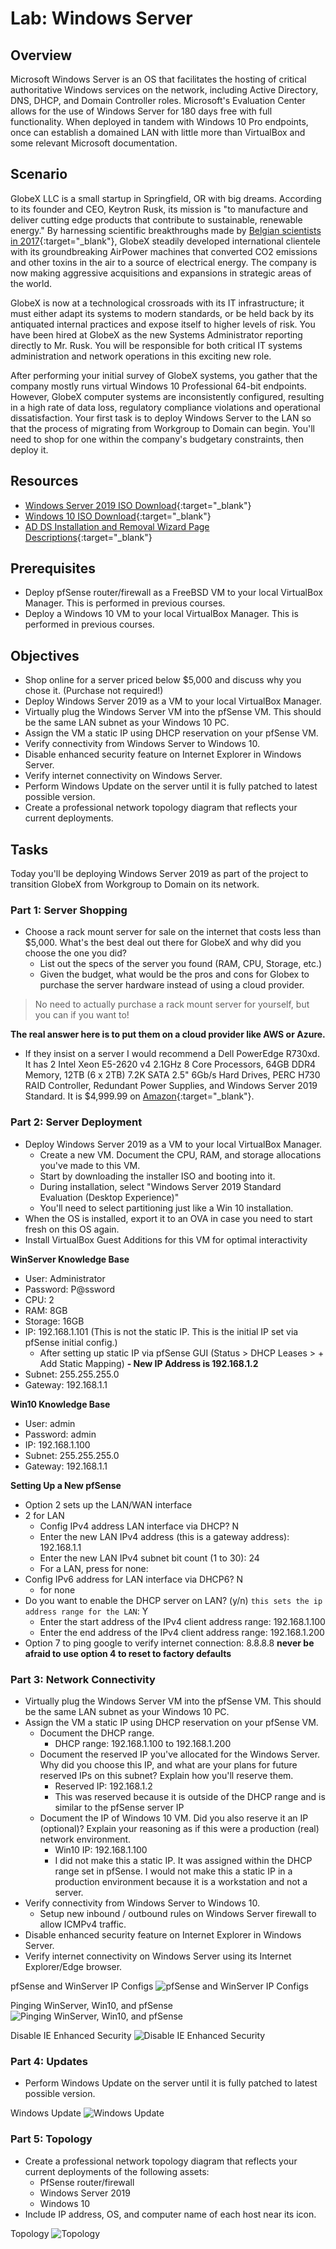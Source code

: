 # Lab: Windows Server

## Overview

Microsoft Windows Server is an OS that facilitates the hosting of critical authoritative Windows services on the network, including Active Directory, DNS, DHCP, and Domain Controller roles. Microsoft's Evaluation Center allows for the use of Windows Server for 180 days free with full functionality. When deployed in tandem with Windows 10 Pro endpoints, once can establish a domained LAN with little more than VirtualBox and some relevant Microsoft documentation.

## Scenario

GlobeX LLC is a small startup in Springfield, OR with big dreams. According to its founder and CEO, Keytron Rusk, its mission is "to manufacture and deliver cutting edge products that contribute to sustainable, renewable energy." By harnessing scientific breakthroughs made by [Belgian scientists in 2017](https://www.mic.com/articles/176543/scientists-figured-out-how-to-convert-polluted-air-into-clean-energy){:target="_blank"}, GlobeX steadily developed international clientele with its groundbreaking AirPower machines that converted CO2 emissions and other toxins in the air to a source of electrical energy. The company is now making aggressive acquisitions and expansions in strategic areas of the world.

GlobeX is now at a technological crossroads with its IT infrastructure; it must either adapt its systems to modern standards, or be held back by its antiquated internal practices and expose itself to higher levels of risk. You have been hired at GlobeX as the new Systems Administrator reporting directly to Mr. Rusk. You will be responsible for both critical IT systems administration and network operations in this exciting new role.

After performing your initial survey of GlobeX systems, you gather that the company mostly runs virtual Windows 10 Professional 64-bit endpoints. However, GlobeX computer systems are inconsistently configured, resulting in a high rate of data loss, regulatory compliance violations and operational dissatisfaction. Your first task is to deploy Windows Server to the LAN so that the process of migrating from Workgroup to Domain can begin. You'll need to shop for one within the company's budgetary constraints, then deploy it.

## Resources

- [Windows Server 2019 ISO Download](https://www.microsoft.com/en-US/evalcenter/evaluate-windows-server-2019?filetype=ISO){:target="_blank"}
- [Windows 10 ISO Download](https://www.icloud.com/iclouddrive/01azgWsJOfzZaBbAj-G3sLWTg#Windows10){:target="_blank"}
- [AD DS Installation and Removal Wizard Page Descriptions](https://docs.microsoft.com/en-us/windows-server/identity/ad-ds/deploy/ad-ds-installation-and-removal-wizard-page-descriptions){:target="_blank"}

## Prerequisites

- Deploy pfSense router/firewall as a FreeBSD VM to your local VirtualBox Manager. This is performed in previous courses.
- Deploy a Windows 10 VM to your local VirtualBox Manager. This is performed in previous courses.

## Objectives

- Shop online for a server priced below $5,000 and discuss why you chose it. (Purchase not required!)
- Deploy Windows Server 2019 as a VM to your local VirtualBox Manager.
- Virtually plug the Windows Server VM into the pfSense VM. This should be the same LAN subnet as your Windows 10 PC.
- Assign the VM a static IP using DHCP reservation on your pfSense VM.
- Verify connectivity from Windows Server to Windows 10.
- Disable enhanced security feature on Internet Explorer in Windows Server.
- Verify internet connectivity on Windows Server.
- Perform Windows Update on the server until it is fully patched to latest possible version.
- Create a professional network topology diagram that reflects your current deployments.

## Tasks

Today you'll be deploying Windows Server 2019 as part of the project to transition GlobeX from Workgroup to Domain on its network.

### Part 1: Server Shopping

- Choose a rack mount server for sale on the internet that costs less than $5,000. What's the best deal out there for GlobeX and why did you choose the one you did?
  - List out the specs of the server you found (RAM, CPU, Storage, etc.)
  - Given the budget, what would be the pros and cons for Globex to purchase the server hardware instead of using a cloud provider.

> No need to actually purchase a rack mount server for yourself, but you can if you want to!

**The real answer here is to put them on a cloud provider like AWS or Azure.**
- If they insist on a server I would recommend a Dell PowerEdge R730xd. It has 2 Intel Xeon E5-2620 v4 2.1GHz 8 Core Processors, 64GB DDR4 Memory, 12TB (6 x 2TB) 7.2K SATA 2.5" 6Gb/s Hard Drives, PERC H730 RAID Controller, Redundant Power Supplies, and Windows Server 2019 Standard. It is $4,999.99 on [Amazon](https://www.amazon.com/Dell-PowerEdge-R730xd-Server-2-1GHz/dp/B07Q3GQZ7X/ref=sr_1_1?dchild=1&keywords=server&qid=1619103283&sr=8-1){:target="_blank"}.

### Part 2: Server Deployment

- Deploy Windows Server 2019 as a VM to your local VirtualBox Manager.
  - Create a new VM. Document the CPU, RAM, and storage allocations you've made to this VM.
  - Start by downloading the installer ISO and booting into it.
  - During installation, select "Windows Server 2019 Standard Evaluation (Desktop Experience)"
  - You'll need to select partitioning just like a Win 10 installation.
- When the OS is installed, export it to an OVA in case you need to start fresh on this OS again.
- Install VirtualBox Guest Additions for this VM for optimal interactivity

**WinServer Knowledge Base**
- User: Administrator
- Password: P@ssword
- CPU: 2
- RAM: 8GB
- Storage: 16GB
- IP: 192.168.1.101 (This is not the static IP.  This is the initial IP set via pfSense initial config.)
  - After setting up static IP via pfSense GUI (Status > DHCP Leases > + Add Static Mapping)
    **- New IP Address is 192.168.1.2**
- Subnet: 255.255.255.0
- Gateway: 192.168.1.1

**Win10 Knowledge Base**
- User: admin
- Password: admin
- IP: 192.168.1.100
- Subnet: 255.255.255.0
- Gateway: 192.168.1.1

**Setting Up a New pfSense**
- Option 2 sets up the LAN/WAN interface
- 2 for LAN
  - Config IPv4 address LAN interface via DHCP? N
  - Enter the new LAN IPv4 address (this is a gateway address): 192.168.1.1
  - Enter the new LAN IPv4 subnet bit count (1 to 30): 24
  - For a LAN, press <ENTER> for none: <ENTER>
- Config IPv6 address for LAN interface via DHCP6? N
  - <ENTER> for none
- Do you want to enable the DHCP server on LAN? (y/n) `this sets the ip address range for the LAN`: Y
  - Enter the start address of the IPv4 client address range: 192.168.1.100
  - Enter the end address of the IPv4 client address range: 192.168.1.200
- Option 7 to ping google to verify internet connection: 8.8.8.8
**never be afraid to use option 4 to reset to factory defaults**

### Part 3: Network Connectivity

- Virtually plug the Windows Server VM into the pfSense VM. This should be the same LAN subnet as your Windows 10 PC.
- Assign the VM a static IP using DHCP reservation on your pfSense VM.
  - Document the DHCP range.
    - DHCP range: 192.168.1.100 to 192.168.1.200
  - Document the reserved IP you've allocated for the Windows Server. Why did you choose this IP, and what are your plans for future reserved IPs on this subnet? Explain how you'll reserve them.
    - Reserved IP: 192.168.1.2
    - This was reserved because it is outside of the DHCP range and is similar to the pfSense server IP
  - Document the IP of Windows 10 VM. Did you also reserve it an IP (optional)? Explain your reasoning as if this were a production (real) network environment.
    - Win10 IP: 192.168.1.100
    - I did not make this a static IP.  It was assigned within the DHCP range set in pfSense.  I would not make this a static IP in a production environment because it is a workstation and not a server.
- Verify connectivity from Windows Server to Windows 10.
  - Setup new inbound / outbound rules on Windows Server firewall to allow ICMPv4 traffic.
- Disable enhanced security feature on Internet Explorer in Windows Server.
- Verify internet connectivity on Windows Server using its Internet Explorer/Edge browser.

pfSense and WinServer IP Configs
![pfSense and WinServer IP Configs](media/lab11-1.png)

Pinging WinServer, Win10, and pfSense
![Pinging WinServer, Win10, and pfSense](media/lab11-2.png)

Disable IE Enhanced Security
![Disable IE Enhanced Security](media/lab11-3.png)

### Part 4: Updates

- Perform Windows Update on the server until it is fully patched to latest possible version.

Windows Update
![Windows Update](media/lab11-4.png)

### Part 5: Topology

- Create a professional network topology diagram that reflects your current deployments of the following assets:
  - PfSense router/firewall
  - Windows Server 2019
  - Windows 10
- Include IP address, OS, and computer name of each host near its icon.

Topology
![Topology](media/lab13.7.png)